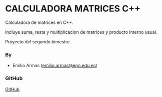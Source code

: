 # CALCULADORA MATRICES C++

Calculadora de matrices en C++.

Incluye suma, resta y multiplicacion de matrices y producto interno usual. 

Proyecto del segundo bimestre.

### By

- Emilio Armas (emilio.armas@epn.edu.ec)

### GitHub
[GitHub](https://github.com/emilioale04/Proyecto2B.git)
